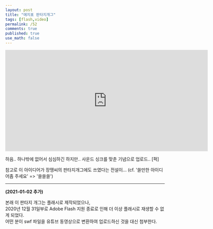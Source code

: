 ```yaml
---
layout: post
title: "에지표 판타지개그"
tags: [flash,video]
permalink: /52
comments: true
published: true
use_math: false
---
```


<iframe width="640" height="320" src="https://www.youtube.com/embed/7OSRUieVyno" frameborder="0" allow="accelerometer; autoplay; clipboard-write; encrypted-media; gyroscope; picture-in-picture" allowfullscreen></iframe>

하음.. 하나밖에 없어서 심심하긴 하지만..
사운드 싱크를 맞춘 기념으로 업로드.. [퍽]

참고로 이 아이디어가 장땡씨의 판타지개그에도 쓰였다는 전설이...
(cf. '쓸만한 아이디어좀 주세요' => '쓸쓸쓸')

---
**(2021-01-02 추가)**   

본래 이 판타지 개그는 플래시로 제작되었으나,  
2020년 12월 31일부로 Adobe Flash 지원 종료로 인해 더 이상 플래시로 재생할 수 없게 되었다.  
어떤 분이 swf 파일을 유튜브 동영상으로 변환하여 업로드하신 것을 대신 첨부한다.